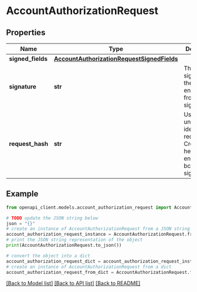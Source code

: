 # AccountAuthorizationRequest


## Properties

Name | Type | Description | Notes
------------ | ------------- | ------------- | -------------
**signed_fields** | [**AccountAuthorizationRequestSignedFields**](AccountAuthorizationRequestSignedFields.md) |  | 
**signature** | **str** | The signature of the request, encoded from the signedFields | 
**request_hash** | **str** | Used to uniquely identify the request. Created by hex encoding the bcs encoded signedFields. | 

## Example

```python
from openapi_client.models.account_authorization_request import AccountAuthorizationRequest

# TODO update the JSON string below
json = "{}"
# create an instance of AccountAuthorizationRequest from a JSON string
account_authorization_request_instance = AccountAuthorizationRequest.from_json(json)
# print the JSON string representation of the object
print(AccountAuthorizationRequest.to_json())

# convert the object into a dict
account_authorization_request_dict = account_authorization_request_instance.to_dict()
# create an instance of AccountAuthorizationRequest from a dict
account_authorization_request_from_dict = AccountAuthorizationRequest.from_dict(account_authorization_request_dict)
```
[[Back to Model list]](../README.md#documentation-for-models) [[Back to API list]](../README.md#documentation-for-api-endpoints) [[Back to README]](../README.md)


